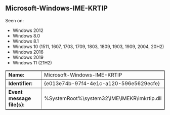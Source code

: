 ## Microsoft-Windows-IME-KRTIP

Seen on:
* Windows 2012
* Windows 8.0
* Windows 8.1
* Windows 10 (1511, 1607, 1703, 1709, 1803, 1809, 1903, 1909, 2004, 20H2)
* Windows 2016
* Windows 2019
* Windows 11 (21H2)

<table border="1" class="docutils">
  <tbody>
    <tr>
      <td><b>Name:</b></td>
      <td>Microsoft-Windows-IME-KRTIP</td>
    </tr>
    <tr>
      <td><b>Identifier:</b></td>
      <td>{e013e74b-97f4-4e1c-a120-596e5629ecfe}</td>
    </tr>
    <tr>
      <td><b>Event message file(s):</b></td>
      <td>%SystemRoot%\system32\IME\IMEKR\imkrtip.dll</td>
    </tr>
  </tbody>
</table>

&nbsp;


